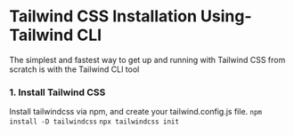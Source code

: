 # Tailwind CSS Installation Using- Tailwind CLI

The simplest and fastest way to get up and running with Tailwind CSS from scratch is with the Tailwind CLI tool

### 1. Install Tailwind CSS
Install tailwindcss via npm, and create your tailwind.config.js file.
`npm install -D tailwindcss`
`npx tailwindcss init`
